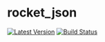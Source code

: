 # rocket_json

[![Latest Version](https://img.shields.io/crates/v/rocket_json.svg)](https://crates.io/crates/rocket_json)
[![Build Status](https://travis-ci.org/JohnPeel/rocket_json.svg?branch=master)](https://travis-ci.org/JohnPeel/rocket_json)
